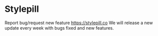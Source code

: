 # Stylepill
Report bug/request new feature https://stylepill.co
We will release a new update every week with bugs fixed and new features.
